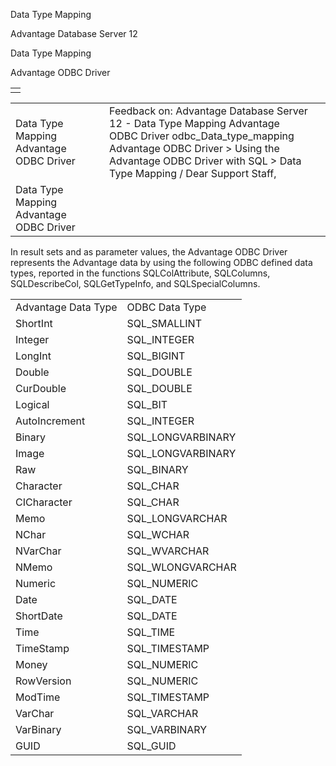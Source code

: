 Data Type Mapping




Advantage Database Server 12  

Data Type Mapping

Advantage ODBC Driver

|  |
| --- |
|  |

|  |  |  |  |  |
| --- | --- | --- | --- | --- |
| Data Type Mapping  Advantage ODBC Driver |  |  | Feedback on: Advantage Database Server 12 - Data Type Mapping Advantage ODBC Driver odbc\_Data\_type\_mapping Advantage ODBC Driver > Using the Advantage ODBC Driver with SQL > Data Type Mapping / Dear Support Staff, |  |
| Data Type Mapping  Advantage ODBC Driver |  |  |  |  |

In result sets and as parameter values, the Advantage ODBC Driver represents the Advantage data by using the following ODBC defined data types, reported in the functions SQLColAttribute, SQLColumns, SQLDescribeCol, SQLGetTypeInfo, and SQLSpecialColumns.

|  |  |
| --- | --- |
| Advantage Data Type | ODBC Data Type |
| ShortInt | SQL\_SMALLINT |
| Integer | SQL\_INTEGER |
| LongInt | SQL\_BIGINT |
| Double | SQL\_DOUBLE |
| CurDouble | SQL\_DOUBLE |
| Logical | SQL\_BIT |
| AutoIncrement | SQL\_INTEGER |
| Binary | SQL\_LONGVARBINARY |
| Image | SQL\_LONGVARBINARY |
| Raw | SQL\_BINARY |
| Character | SQL\_CHAR |
| CICharacter | SQL\_CHAR |
| Memo | SQL\_LONGVARCHAR |
| NChar | SQL\_WCHAR |
| NVarChar | SQL\_WVARCHAR |
| NMemo | SQL\_WLONGVARCHAR |
| Numeric | SQL\_NUMERIC |
| Date | SQL\_DATE |
| ShortDate | SQL\_DATE |
| Time | SQL\_TIME |
| TimeStamp | SQL\_TIMESTAMP |
| Money | SQL\_NUMERIC |
| RowVersion | SQL\_NUMERIC |
| ModTime | SQL\_TIMESTAMP |
| VarChar | SQL\_VARCHAR |
| VarBinary | SQL\_VARBINARY |
| GUID | SQL\_GUID |
